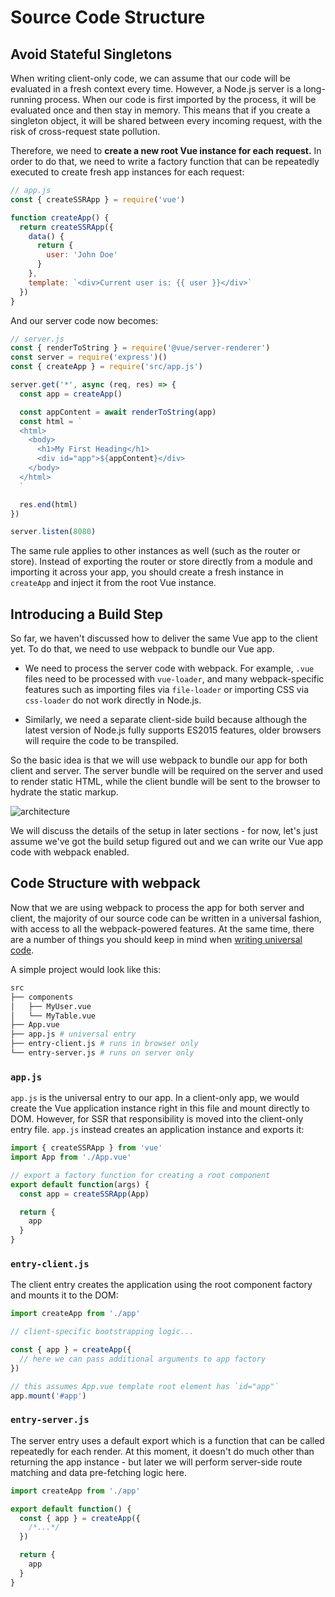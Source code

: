 # Source Code Structure

## Avoid Stateful Singletons

When writing client-only code, we can assume that our code will be evaluated in a fresh context every time. However, a Node.js server is a long-running process. When our code is first imported by the process, it will be evaluated once and then stay in memory. This means that if you create a singleton object, it will be shared between every incoming request, with the risk of cross-request state pollution.

Therefore, we need to **create a new root Vue instance for each request.** In order to do that, we need to write a factory function that can be repeatedly executed to create fresh app instances for each request:

```js
// app.js
const { createSSRApp } = require('vue')

function createApp() {
  return createSSRApp({
    data() {
      return {
        user: 'John Doe'
      }
    },
    template: `<div>Current user is: {{ user }}</div>`
  })
}
```

And our server code now becomes:

```js
// server.js
const { renderToString } = require('@vue/server-renderer')
const server = require('express')()
const { createApp } = require('src/app.js')

server.get('*', async (req, res) => {
  const app = createApp()

  const appContent = await renderToString(app)
  const html = `
  <html>
    <body>
      <h1>My First Heading</h1>
      <div id="app">${appContent}</div>
    </body>
  </html>
  `

  res.end(html)
})

server.listen(8080)
```

The same rule applies to other instances as well (such as the router or store). Instead of exporting the router or store directly from a module and importing it across your app, you should create a fresh instance in `createApp` and inject it from the root Vue instance.

## Introducing a Build Step

So far, we haven't discussed how to deliver the same Vue app to the client yet. To do that, we need to use webpack to bundle our Vue app.

- We need to process the server code with webpack. For example, `.vue` files need to be processed with `vue-loader`, and many webpack-specific features such as importing files via `file-loader` or importing CSS via `css-loader` do not work directly in Node.js.

- Similarly, we need a separate client-side build because although the latest version of Node.js fully supports ES2015 features, older browsers will require the code to be transpiled.

So the basic idea is that we will use webpack to bundle our app for both client and server. The server bundle will be required on the server and used to render static HTML, while the client bundle will be sent to the browser to hydrate the static markup.

![architecture](https://cloud.githubusercontent.com/assets/499550/17607895/786a415a-5fee-11e6-9c11-45a2cfdf085c.png)

We will discuss the details of the setup in later sections - for now, let's just assume we've got the build setup figured out and we can write our Vue app code with webpack enabled.

## Code Structure with webpack

Now that we are using webpack to process the app for both server and client, the majority of our source code can be written in a universal fashion, with access to all the webpack-powered features. At the same time, there are a number of things you should keep in mind when [writing universal code](./universal.html).

A simple project would look like this:

```bash
src
├── components
│   ├── MyUser.vue
│   └── MyTable.vue
├── App.vue
├── app.js # universal entry
├── entry-client.js # runs in browser only
└── entry-server.js # runs on server only
```

### `app.js`

`app.js` is the universal entry to our app. In a client-only app, we would create the Vue application instance right in this file and mount directly to DOM. However, for SSR that responsibility is moved into the client-only entry file. `app.js` instead creates an application instance and exports it:

```js
import { createSSRApp } from 'vue'
import App from './App.vue'

// export a factory function for creating a root component
export default function(args) {
  const app = createSSRApp(App)

  return {
    app
  }
}
```

### `entry-client.js`

The client entry creates the application using the root component factory and mounts it to the DOM:

```js
import createApp from './app'

// client-specific bootstrapping logic...

const { app } = createApp({
  // here we can pass additional arguments to app factory
})

// this assumes App.vue template root element has `id="app"`
app.mount('#app')
```

### `entry-server.js`

The server entry uses a default export which is a function that can be called repeatedly for each render. At this moment, it doesn't do much other than returning the app instance - but later we will perform server-side route matching and data pre-fetching logic here.

```js
import createApp from './app'

export default function() {
  const { app } = createApp({
    /*...*/
  })

  return {
    app
  }
}
```
